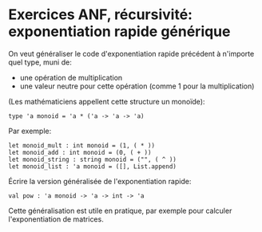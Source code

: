 # Exercices ANF, récursivité: exponentiation rapide générique

On veut généraliser le code d'exponentiation rapide précédent
à n'importe quel type, muni de:
- une opération de multiplication
- une valeur neutre pour cette opération (comme 1 pour la multiplication)

(Les mathématiciens appellent cette structure un monoïde):

```
type 'a monoid = 'a * ('a -> 'a -> 'a)
```

Par exemple:

```
let monoid_mult : int monoid = (1, ( * ))
let monoid_add : int monoid = (0, ( + ))
let monoid_string : string monoid = ("", ( ^ ))
let monoid_list : 'a monoid = ([], List.append)
```

Écrire la version généralisée de l'exponentiation rapide:

```
val pow : 'a monoid -> 'a -> int -> 'a
```

Cette généralisation est utile en pratique,
par exemple pour calculer l'exponentiation de matrices.